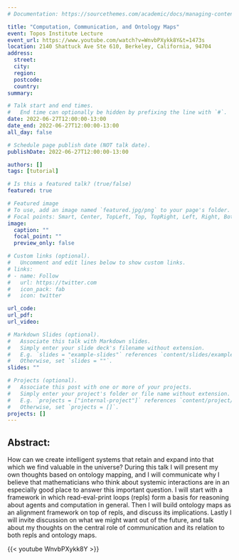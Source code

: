 ```yaml
---
# Documentation: https://sourcethemes.com/academic/docs/managing-content/

title: "Computation, Communication, and Ontology Maps"
event: Topos Institute Lecture
event_url: https://www.youtube.com/watch?v=WnvbPXykk8Y&t=1473s
location: 2140 Shattuck Ave Ste 610, Berkeley, California, 94704
address:
  street:
  city:
  region:
  postcode:
  country:
summary:

# Talk start and end times.
#   End time can optionally be hidden by prefixing the line with `#`.
date: 2022-06-27T12:00:00-13:00
date_end: 2022-06-27T12:00:00-13:00
all_day: false

# Schedule page publish date (NOT talk date).
publishDate: 2022-06-27T12:00:00-13:00

authors: []
tags: [tutorial]

# Is this a featured talk? (true/false)
featured: true

# Featured image
# To use, add an image named `featured.jpg/png` to your page's folder.
# Focal points: Smart, Center, TopLeft, Top, TopRight, Left, Right, BottomLeft, Bottom, BottomRight.
image:
  caption: ""
  focal_point: ""
  preview_only: false

# Custom links (optional).
#   Uncomment and edit lines below to show custom links.
# links:
# - name: Follow
#   url: https://twitter.com
#   icon_pack: fab
#   icon: twitter

url_code:
url_pdf:
url_video:

# Markdown Slides (optional).
#   Associate this talk with Markdown slides.
#   Simply enter your slide deck's filename without extension.
#   E.g. `slides = "example-slides"` references `content/slides/example-slides.md`.
#   Otherwise, set `slides = ""`.
slides: ""

# Projects (optional).
#   Associate this post with one or more of your projects.
#   Simply enter your project's folder or file name without extension.
#   E.g. `projects = ["internal-project"]` references `content/project/deep-learning/index.md`.
#   Otherwise, set `projects = []`.
projects: []
---
```


## Abstract:
How can we create intelligent systems that retain and expand into that which we find valuable in the universe? During this talk I will present my own thoughts based on ontology mapping, and I will communicate why I believe that mathematicians who think about systemic interactions are in an especially good place to answer this important question. I will start with a framework in which read-eval-print loops (repls) form a basis for reasoning about agents and computation in general. Then I will build ontology maps as an alignment framework on top of repls, and discuss its implications. Lastly I will invite discussion on what we might want out of the future, and talk about my thoughts on the central role of communication and its relation to both repls and ontology maps.

{{< youtube WnvbPXykk8Y >}}
